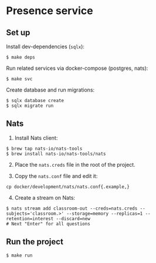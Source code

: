 # Presence service

## Set up

Install dev-dependencies (`sqlx`):

```shell
$ make deps
```

Run related services via docker-compose (postgres, nats):

```shell
$ make svc
```

Create database and run migrations:

```shell
$ sqlx database create
$ sqlx migrate run
```

## Nats

1. Install Nats client:

```shell
$ brew tap nats-io/nats-tools
$ brew install nats-io/nats-tools/nats
```

2. Place the `nats.creds` file in the root of the project.

3. Copy the `nats.conf` file and edit it:

```shell
cp docker/development/nats/nats.conf{.example,}
```

4. Create a stream on Nats:

```shell
$ nats stream add classroom-out --creds=nats.creds --subjects='classroom.>' --storage=memory --replicas=1 --retention=interest --discard=new
# Next "Enter" for all questions 
```

## Run the project

```shell
$ make run
```
